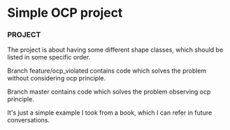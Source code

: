 Simple OCP project 
==============================================

### PROJECT ###
The project is about having some different shape classes, which should be listed in some specific order.

Branch feature/ocp_violated contains code which solves the problem without considering ocp principle.

Branch master contains code which solves the problem observing ocp principle.

It's just a simple example I took from a book, which I can refer in future conversations.